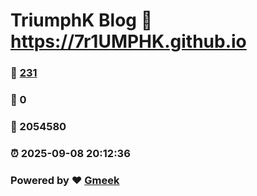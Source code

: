 # TriumphK Blog :link: https://7r1UMPHK.github.io 
### :page_facing_up: [231](https://7r1UMPHK.github.io/tag.html) 
### :speech_balloon: 0 
### :hibiscus: 2054580 
### :alarm_clock: 2025-09-08 20:12:36 
### Powered by :heart: [Gmeek](https://github.com/Meekdai/Gmeek)
